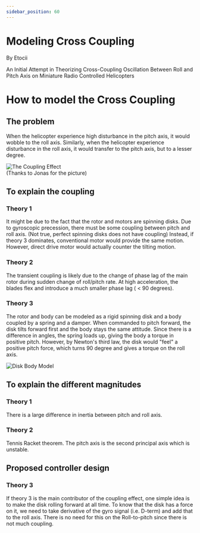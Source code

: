 ```yaml
---
sidebar_position: 60
---
```


# Modeling Cross Coupling

By Etocii

An Initial Attempt in Theorizing Cross-Coupling Oscillation Between Roll and Pitch Axis on Miniature Radio Controlled Helicopters

# How to model the Cross Coupling

## The problem

When the helicopter experience high disturbance in the pitch axis, it would wobble to the roll axis. Similarly, when the helicopter experience disturbance in the roll axis, it would transfer to the pitch axis, but to a lesser degree.

![The Coupling Effect](./img/the-coupling-effect.png)\
(Thanks to Jonas for the picture)

## To explain the coupling

### Theory 1

It might be due to the fact that the rotor and motors are spinning disks. Due to gyroscopic precession, there must be some coupling between pitch and roll axis. (Not true, perfect spinning disks does not have coupling)
Instead, if theory 3 dominates, conventional motor would provide the same motion. However, direct drive motor would actually counter the tilting motion.

### Theory 2

The transient coupling is likely due to the change of phase lag of the main rotor during sudden change of roll/pitch rate. At high acceleration, the blades flex and introduce a much smaller phase lag ( \< 90 degrees).

### Theory 3

The rotor and body can be modeled as a rigid spinning disk and a body coupled by a spring and a damper. When commanded to pitch forward, the disk tilts forward first and the body stays the same attitude. Since there is a difference in angles, the spring loads up, giving the body a torque in positive pitch. However, by Newton's third law, the disk would "feel" a positive pitch force, which turns 90 degree and gives a torque on the roll axis.

![Disk Body Model](./img/Disk_Body_Model.jpg)

## To explain the different magnitudes

### Theory 1

There is a large difference in inertia between pitch and roll axis.

### Theory 2

Tennis Racket theorem. The pitch axis is the second principal axis which is unstable.

## Proposed controller design

### Theory 3

If theory 3 is the main contributor of the coupling effect, one simple idea is to make the disk rolling forward at all time. To know that the disk has a force on it, we need to take derivative of the gyro signal (i.e. D-term) and add that to the roll axis. There is no need for this on the Roll-to-pitch since there is not much coupling.
